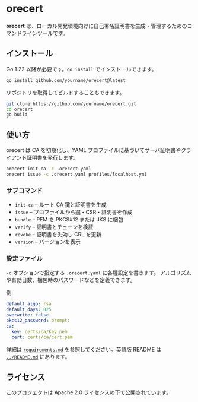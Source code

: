# orecert

**orecert** は、ローカル開発環境向けに自己署名証明書を生成・管理するためのコマンドラインツールです。

## インストール

Go 1.22 以降が必要です。`go install` でインストールできます。

```bash
go install github.com/yourname/orecert@latest
```

リポジトリを取得してビルドすることもできます。

```bash
git clone https://github.com/yourname/orecert.git
cd orecert
go build
```

## 使い方

orecert は CA を初期化し、YAML プロファイルに基づいてサーバ証明書やクライアント証明書を発行します。

```bash
orecert init-ca -c .orecert.yaml
orecert issue -c .orecert.yaml profiles/localhost.yml
```

### サブコマンド

- `init-ca` – ルート CA 鍵と証明書を生成
- `issue` – プロファイルから鍵・CSR・証明書を作成
- `bundle` – PEM を PKCS#12 または JKS に梱包
- `verify` – 証明書とチェーンを検証
- `revoke` – 証明書を失効し CRL を更新
- `version` – バージョンを表示

### 設定ファイル

`-c` オプションで指定する `.orecert.yaml` に各種設定を書きます。
アルゴリズムや有効日数、梱包時のパスワードなどを定義できます。

例:

```yaml
default_algo: rsa
default_days: 825
overwrite: false
pkcs12_password: prompt:
ca:
  key: certs/ca/key.pem
  cert: certs/ca/cert.pem
```

詳細は [`requirements.md`](requirements.md) を参照してください。英語版 README は [`../README.md`](../README.md) にあります。

## ライセンス

このプロジェクトは Apache 2.0 ライセンスの下で公開されています。
